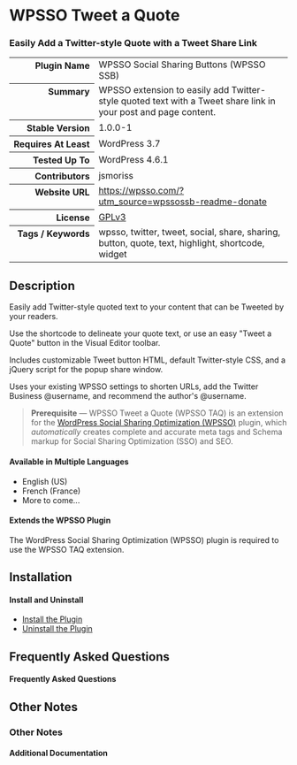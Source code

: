 <h1>WPSSO Tweet a Quote</h1><h3>Easily Add a Twitter-style Quote with a Tweet Share Link</h3>

<table>
<tr><th align="right" valign="top" nowrap>Plugin Name</th><td>WPSSO Social Sharing Buttons (WPSSO SSB)</td></tr>
<tr><th align="right" valign="top" nowrap>Summary</th><td>WPSSO extension to easily add Twitter-style quoted text with a Tweet share link in your post and page content.</td></tr>
<tr><th align="right" valign="top" nowrap>Stable Version</th><td>1.0.0-1</td></tr>
<tr><th align="right" valign="top" nowrap>Requires At Least</th><td>WordPress 3.7</td></tr>
<tr><th align="right" valign="top" nowrap>Tested Up To</th><td>WordPress 4.6.1</td></tr>
<tr><th align="right" valign="top" nowrap>Contributors</th><td>jsmoriss</td></tr>
<tr><th align="right" valign="top" nowrap>Website URL</th><td><a href="https://wpsso.com/?utm_source=wpssossb-readme-donate">https://wpsso.com/?utm_source=wpssossb-readme-donate</a></td></tr>
<tr><th align="right" valign="top" nowrap>License</th><td><a href="https://www.gnu.org/licenses/gpl.txt">GPLv3</a></td></tr>
<tr><th align="right" valign="top" nowrap>Tags / Keywords</th><td>wpsso, twitter, tweet, social, share, sharing, button, quote, text, highlight, shortcode, widget</td></tr>
</table>

<h2>Description</h2>

<p>Easily add Twitter-style quoted text to your content that can be Tweeted by your readers.</p>

<p>Use the shortcode to delineate your quote text, or use an easy "Tweet a Quote" button in the Visual Editor toolbar.</p>

<p>Includes customizable Tweet button HTML, default Twitter-style CSS, and a jQuery script for the popup share window.</p>

<p>Uses your existing WPSSO settings to shorten URLs, add the Twitter Business @username, and recommend the author's @username.</p>

<blockquote>
<p><strong>Prerequisite</strong> &mdash; WPSSO Tweet a Quote (WPSSO TAQ) is an extension for the <a href="https://wordpress.org/plugins/wpsso/">WordPress Social Sharing Optimization (WPSSO)</a> plugin, which <em>automatically</em> creates complete and accurate meta tags and Schema markup for Social Sharing Optimization (SSO) and SEO.</p>
</blockquote>

<h4>Available in Multiple Languages</h4>

<ul>
<li>English (US)</li>
<li>French (France)</li>
<li>More to come...</li>
</ul>

<h4>Extends the WPSSO Plugin</h4>

<p>The WordPress Social Sharing Optimization (WPSSO) plugin is required to use the WPSSO TAQ extension.</p>


<h2>Installation</h2>

<h4>Install and Uninstall</h4>

<ul>
<li><a href="https://wpsso.com/codex/plugins/wpsso-tweet-a-quote/installation/install-the-plugin/">Install the Plugin</a></li>
<li><a href="https://wpsso.com/codex/plugins/wpsso-tweet-a-quote/installation/uninstall-the-plugin/">Uninstall the Plugin</a></li>
</ul>


<h2>Frequently Asked Questions</h2>

<h4>Frequently Asked Questions</h4>


<h2>Other Notes</h2>

<h3>Other Notes</h3>
<h4>Additional Documentation</h4>

